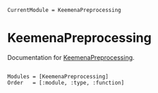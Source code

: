 ```@meta
CurrentModule = KeemenaPreprocessing
```

# KeemenaPreprocessing

Documentation for [KeemenaPreprocessing](https://github.com/mantzaris/KeemenaPreprocessing.jl).

```@index
```

```@autodocs
Modules = [KeemenaPreprocessing]
Order   = [:module, :type, :function]
```
